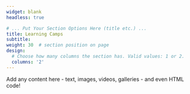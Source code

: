 ```yaml
---
widget: blank
headless: true

# ... Put Your Section Options Here (title etc.) ...
title: Learning Camps
subtitle:
weight: 30  # section position on page
design:
  # Choose how many columns the section has. Valid values: 1 or 2.
  columns: '2'
---
```


Add any content here - text, images, videos, galleries - and even HTML code!

